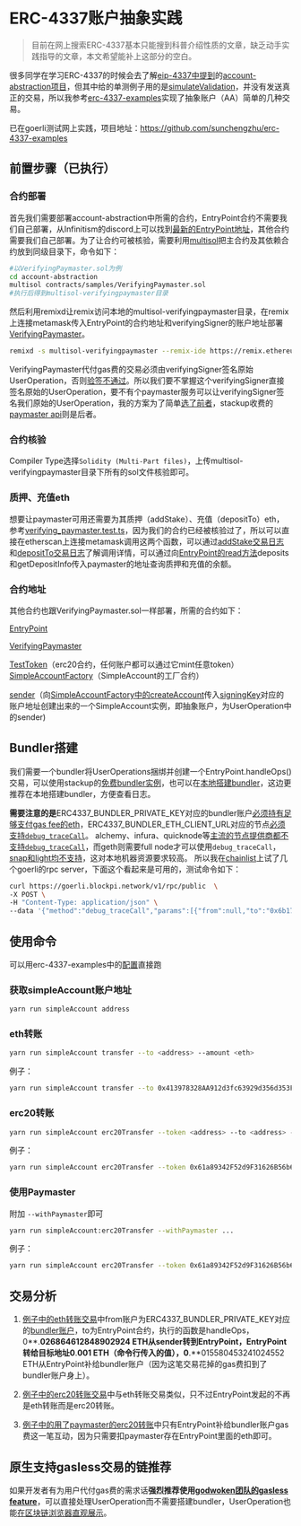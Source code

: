# ERC-4337账户抽象实践

> 目前在网上搜索ERC-4337基本只能搜到科普介绍性质的文章，缺乏动手实践指导的文章，本文希望能补上这部分的空白。

很多同学在学习ERC-4337的时候会去了解[eip-4337中提到](https://github.com/ethereum/EIPs/blob/master/EIPS/eip-4337.md?plain=1#L913-L915)的[account-abstraction项目](https://github.com/eth-infinitism/account-abstraction)，但其中给的单测例子用的是[simulateValidation](https://discord.com/channels/892780451570270219/892780453940056066/1045219792174465104)，并没有发送真正的交易，所以我参考[erc-4337-examples](https://github.com/stackup-wallet/erc-4337-examples)实现了抽象账户（AA）简单的几种交易。

已在goerli测试网上实践，项目地址：https://github.com/sunchengzhu/erc-4337-examples

## 前置步骤（已执行）

### 合约部署

首先我们需要部署account-abstraction中所需的合约，EntryPoint合约不需要我们自己部署，从Infinitism的discord上可以找到[最新的EntryPoint地址](https://discord.com/channels/892780451570270219/892780453940056066/1061786895161491456)，其他合约需要我们自己部署。为了让合约可被核验，需要利用[multisol](https://github.com/paulrberg/multisol)把主合约及其依赖合约放到同级目录下，命令如下：

```bash
#以VerifyingPaymaster.sol为例
cd account-abstraction
multisol contracts/samples/VerifyingPaymaster.sol
#执行后得到multisol-verifyingpaymaster目录
```

然后利用remixd让remix访问本地的multisol-verifyingpaymaster目录，在remix上连接metamask传入EntryPoint的合约地址和verifyingSigner的账户地址部署[VerifyingPaymaster](https://github.com/eth-infinitism/account-abstraction/blob/develop/contracts/samples/VerifyingPaymaster.sol)。

```bash
remixd -s multisol-verifyingpaymaster --remix-ide https://remix.ethereum.org
```

VerifyingPaymaster代付gas费的交易必须由verifyingSigner签名原始UserOperation，否则[验签不通过](https://github.com/eth-infinitism/account-abstraction/blob/f3b5f795515ad8a7a7bf447575d6554854b820da/contracts/samples/VerifyingPaymaster.sol#L90-L93)。所以我们要不掌握这个verifyingSigner直接签名原始的UserOperation，要不有个paymaster服务可以让verifyingSigner签名我们原始的UserOperation，我的方案为了简单[选了前者](https://github.com/sunchengzhu/erc-4337-examples/blob/54d50747ad4bde887652160be5f479564210e2d5/src/getMyPaymaster.ts#L53)，stackup收费的[paymaster api](https://docs.stackup.sh/docs/api/paymaster/introduction#stackup-paymaster-api)则是后者。

### 合约核验

Compiler Type选择`Solidity (Multi-Part files)`，上传multisol-verifyingpaymaster目录下所有的sol文件核验即可。

### 质押、充值eth

想要让paymaster可用还需要为其质押（addStake）、充值（depositTo）eth，参考[verifying_paymaster.test.ts](https://github.com/eth-infinitism/account-abstraction/blob/develop/test/verifying_paymaster.test.ts)，因为我们的合约已经被核验过了，所以可以直接在etherscan上连接metamask调用这两个函数，可以通过[addStake交易日志](https://goerli.etherscan.io/tx/0x2a24872030e552acd97f6873e73ad22181edb889e4c86083c63cad362c442e6d#eventlog)和[depositTo交易日志](https://goerli.etherscan.io/tx/0x35cad8d13b2edcc12a7a907e5532a3ec89e6b66710f9eb4ba104ac7ef5522d1e#eventlog)了解调用详情，可以通过向[EntryPoint的read方法](https://goerli.etherscan.io/address/0x0F46c65C17AA6b4102046935F33301f0510B163A#readContract)deposits和getDepositInfo传入paymaster的地址查询质押和充值的余额。

### 合约地址

其他合约也跟VerifyingPaymaster.sol一样部署，所需的合约如下：

[EntryPoint](https://goerli.etherscan.io/address/0x0F46c65C17AA6b4102046935F33301f0510B163A)

[VerifyingPaymaster](https://goerli.etherscan.io/address/0xE0165B20422B0dC3802085D34013bA0E2a83f640)

[TestToken](https://goerli.etherscan.io/token/0x61a89342f52d9f31626b56b64a83579e5c368f4c)（erc20合约，任何账户都可以通过它mint任意token）
[SimpleAccountFactory](https://goerli.etherscan.io/address/0xd9743aBf3031BD1B0b9B64a53307468677b4051B)（SimpleAccount的工厂合约）

[sender](https://goerli.etherscan.io/address/0x4Ed6e8753EE82D10952f4D720b30E8d2BCA09565)（向[SimpleAccountFactory中的createAccount](https://goerli.etherscan.io/address/0xd9743aBf3031BD1B0b9B64a53307468677b4051B#writeContract)传入[signingKey](https://github.com/sunchengzhu/erc-4337-examples/blob/54d50747ad4bde887652160be5f479564210e2d5/config.json#L4)对应的账户地址创建出来的一个SimpleAccount实例，即抽象账户，为UserOperation中的sender)

## Bundler搭建

我们需要一个bundler将UserOperations捆绑并创建一个EntryPoint.handleOps() 交易，可以使用stackup的[免费bundler实例](https://docs.stackup.sh/docs/guides/quickstart#3-initialize-your-configuration)，也可以在[本地搭建bundler](https://github.com/stackup-wallet/stackup-bundler)，这边更推荐在本地搭建bundler，方便查看日志。

**需要注意的是**ERC4337_BUNDLER_PRIVATE_KEY对应的bundler账户[必须持有足够支付gas fee的eth](https://discord.com/channels/874596133148696576/942772249662996520/1049685662305091584)，ERC4337_BUNDLER_ETH_CLIENT_URL对应的节点[必须支持`debug_traceCall`](https://github.com/eth-infinitism/bundler/blob/6b23f7d7cf92eef97f715a23ea30a5ba8773dab5/README.md?plain=1#L12)。
alchemy、infura、quicknode等[主流的节点提供商都不支持`debug_traceCall`](https://discord.com/channels/874596133148696576/942772249662996520/1066236623949418657)，而geth则需要full node才可以使用`debug_traceCall`，[snap和light均不支持](https://miaoguoge.xyz/geth-snap-rpc/)，这对本地机器资源要求较高。 所以我在[chainlist](https://chainlist.org/chain/5)上试了几个goerli的rpc server，下面这个看起来是可用的，测试命令如下：

```bash
curl https://goerli.blockpi.network/v1/rpc/public  \
-X POST \
-H "Content-Type: application/json" \
--data '{"method":"debug_traceCall","params":[{"from":null,"to":"0x6b175474e89094c44da98b954eedeac495271d0f","data":"0x70a082310000000000000000000000006E0d01A76C3Cf4288372a29124A26D4353EE51BE"}, "latest"],"id":1,"jsonrpc":"2.0"}'
```

## 使用命令

可以用erc-4337-examples中的[配置](https://github.com/sunchengzhu/erc-4337-examples/blob/main/config.json)直接跑

### 获取simpleAccount账户地址

```bash
yarn run simpleAccount address
```

### eth转账

```bash
yarn run simpleAccount transfer --to <address> --amount <eth>
```
例子：
```bash
yarn run simpleAccount transfer --to 0x413978328AA912d3fc63929d356d353F6e854Ee1 --amount 0.001
```

### erc20转账
```bash
yarn run simpleAccount erc20Transfer --token <address> --to <address> --amount <decimal>
```
例子：
```bash
yarn run simpleAccount erc20Transfer --token 0x61a89342F52d9F31626B56b64A83579E5c368f4c --to 0x413978328AA912d3fc63929d356d353F6e854Ee1 --amount 0.1
```
### 使用Paymaster

附加 `--withPaymaster`即可

```bash
yarn run simpleAccount:erc20Transfer --withPaymaster ...
```
例子：
```bash
yarn run simpleAccount erc20Transfer --token 0x61a89342F52d9F31626B56b64A83579E5c368f4c --to 0x413978328AA912d3fc63929d356d353F6e854Ee1 --amount 0.1 --withPaymaster
```

## 交易分析

1. [例子中的eth转账交易](https://goerli.etherscan.io/tx/0xc01b3537400468763f01e32357c6792f55366643cb099db94e731a872e3cfe2a)中from账户为ERC4337_BUNDLER_PRIVATE_KEY对应的[bundler账户](https://goerli.etherscan.io/address/0xf6286e20f6bdc4bdcff7cb5a8a397bda017fcb84)，to为EntryPoint合约，执行的函数是handleOps，0**.**026864612848902924 ETH从sender转到EntryPoint，EntryPoint转给目标地址0**.**001 ETH（命令行传入的值），0**.**015580453241024552 ETH从EntryPoint补给bundler账户（因为这笔交易花掉的gas费扣到了bundler账户身上）。

2. [例子中的erc20转账交易](https://goerli.etherscan.io/tx/0x4071ac2224535a45c6923e422ace694f84778eb50dbc88d1e592a74c84b576c9)中与eth转账交易类似，只不过EntryPoint发起的不再是eth转账而是erc20转账。
3. [例子中的用了paymaster的erc20转账](https://goerli.etherscan.io/tx/0xb7fa4ba386dbd79e7d567f6b027d9ddda204dcedee06b8c490fddec6b50b33ce)中只有EntryPoint补给bundler账户gas费这一笔互动，因为只需要扣paymaster存在EntryPoint里面的eth即可。

## 原生支持gasless交易的链推荐

如果开发者有为用户代付gas费的需求话**强烈推荐使用[godwoken团队的gasless feature](https://docs.godwoken.io/gasless-feature)**，可以直接处理UserOperation而不需要搭建bundler，UserOperation也能[在区块链浏览器直观展示](https://v1.testnet.gwscan.com/tx/0xc2e2c0141231ae0d544956ef977d8ca328d44134c431c57f71dcb47f71a86fcd)。

